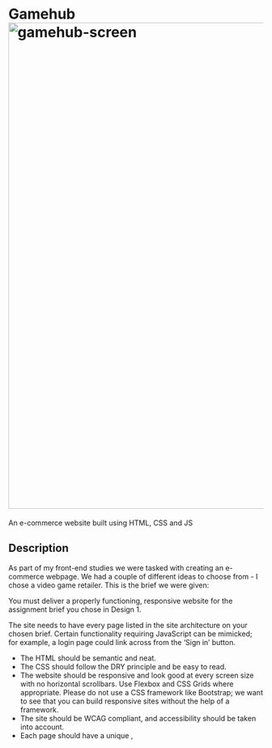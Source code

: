 
# Gamehub<img width="960" alt="gamehub-screen" src="https://github.com/Keno-1337/Gamehub-CMS-CA/assets/114931684/1be661d1-289f-49ee-b161-474df0e8a5eb">



An e-commerce website built using HTML, CSS and JS

## Description

As part of my front-end studies we were tasked with creating an e-commerce webpage. We had a couple of different ideas to choose from - I chose a video game retailer.
This is the brief we were given:

You must deliver a properly functioning, responsive website for the assignment brief you chose in Design 1.

The site needs to have every page listed in the site architecture on your chosen brief. Certain functionality requiring JavaScript can be mimicked; for example, a login page could link across from the ‘Sign in’ button.

  - The HTML should be semantic and neat.
  - The CSS should follow the DRY principle and be easy to read.
  - The website should be responsive and look good at every screen size with no horizontal scrollbars. Use Flexbox and CSS Grids where appropriate. Please do not use a CSS       framework like Bootstrap; we want to see that you can build responsive sites without the help of a framework.
  - The site should be WCAG compliant, and accessibility should be taken into account.
  - Each page should have a unique <meta name="description">, <title>, and <h1>.



## Built With

You can list a the tech stack that you've used over here

- [Visual studio code](https://code.visualstudio.com/)
  ## Languages
   - HTML
   - CSS
  ## Hosted On
[Netlify](https://netlify.com/)


## Contact

This is where you can leave your social links for people to contact you, such as a LinkedIn profile or Twitter link e.g.

E-mail:
Ellingsenmarcus@gmail.com

